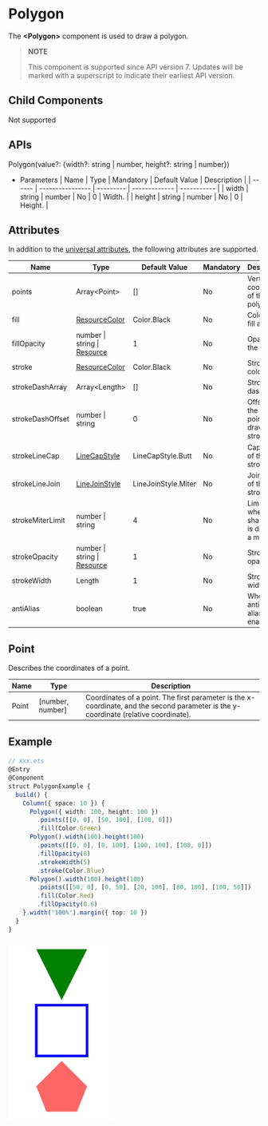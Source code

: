 # Polygon

The **\<Polygon>** component is used to draw a polygon.

>  **NOTE**
>
>  This component is supported since API version 7. Updates will be marked with a superscript to indicate their earliest API version.


## Child Components

Not supported


## APIs

Polygon(value?: {width?: string | number, height?: string | number})

- Parameters
  | Name   | Type             | Mandatory | Default Value | Description |
  | ------ | ---------------- | --------- | ------------- | ----------- |
  | width  | string \| number | No        | 0             | Width.      |
  | height | string \| number | No        | 0             | Height.     |


## Attributes

In addition to the [universal attributes](ts-universal-attributes-size.md), the following attributes are supported.

| Name             | Type                                     | Default Value       | Mandatory | Description                              |
| ---------------- | ---------------------------------------- | ------------------- | --------- | ---------------------------------------- |
| points           | Array&lt;Point&gt;                       | []                  | No        | Vertex coordinates of the polygon.       |
| fill             | [ResourceColor](ts-types.md#resourcecolor) | Color.Black         | No        | Color of the fill area.                  |
| fillOpacity      | number \| string \| [Resource](ts-types.md#resource) | 1                   | No        | Opacity of the fill area.                |
| stroke           | [ResourceColor](ts-types.md#resourcecolor) | Color.Black         | No        | Stroke color.                            |
| strokeDashArray  | Array&lt;Length&gt;                      | []                  | No        | Stroke dashes.                           |
| strokeDashOffset | number \| string                         | 0                   | No        | Offset of the start point for drawing the stroke. |
| strokeLineCap    | [LineCapStyle](ts-appendix-enums.md#linecapstyle) | LineCapStyle.Butt   | No        | Cap style of the stroke.                 |
| strokeLineJoin   | [LineJoinStyle](ts-appendix-enums.md#linejoinstyle) | LineJoinStyle.Miter | No        | Join style of the stroke.                |
| strokeMiterLimit | number \| string                         | 4                   | No        | Limit value when the sharp angle is drawn as a miter. |
| strokeOpacity    | number \| string \| [Resource](ts-types.md#resource) | 1                   | No        | Stroke opacity.                          |
| strokeWidth      | Length                                   | 1                   | No        | Stroke width.                            |
| antiAlias        | boolean                                  | true                | No        | Whether anti-aliasing is enabled.        |

## Point

Describes the coordinates of a point.

| Name  | Type             | Description                              |
| ----- | ---------------- | ---------------------------------------- |
| Point | [number, number] | Coordinates of a point. The first parameter is the x-coordinate, and the second parameter is the y-coordinate (relative coordinate). |


## Example

```ts
// xxx.ets
@Entry
@Component
struct PolygonExample {
  build() {
    Column({ space: 10 }) {
      Polygon({ width: 100, height: 100 })
        .points([[0, 0], [50, 100], [100, 0]])
        .fill(Color.Green)
      Polygon().width(100).height(100)
        .points([[0, 0], [0, 100], [100, 100], [100, 0]])
        .fillOpacity(0)
        .strokeWidth(5)
        .stroke(Color.Blue)
      Polygon().width(100).height(100)
        .points([[50, 0], [0, 50], [20, 100], [80, 100], [100, 50]])
        .fill(Color.Red)
        .fillOpacity(0.6)
    }.width('100%').margin({ top: 10 })
  }
}
```

![en-us_image_0000001174582856.png](figures/en-us_image_0000001174582856.png)

